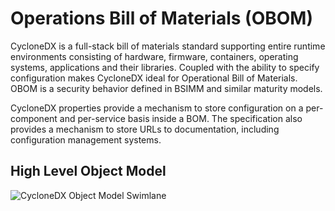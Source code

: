 # Operations Bill of Materials (OBOM)

CycloneDX is a full-stack bill of materials standard supporting entire runtime environments consisting of hardware, 
firmware, containers, operating systems, applications and their libraries. Coupled with the ability to specify 
configuration makes CycloneDX ideal for Operational Bill of Materials. OBOM is a security behavior defined in BSIMM and 
similar maturity models.

CycloneDX properties provide a mechanism to store configuration on a per-component and per-service basis inside a BOM. 
The specification also provides a mechanism to store URLs to documentation, including configuration management systems.

## High Level Object Model
![CycloneDX Object Model Swimlane](https://cyclonedx.org/theme/assets/images/CycloneDX-Object-Model-Swimlane.svg)